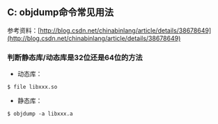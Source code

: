 ## C: objdump命令常见用法

参考资料：[http://blog.csdn.net/chinabinlang/article/details/38678649](http://blog.csdn.net/chinabinlang/article/details/38678649)

### 判断静态库/动态库是32位还是64位的方法

- 动态库：

```shell
$ file libxxx.so
```

- 静态库：

```shell
$ objdump -a libxxx.a
```